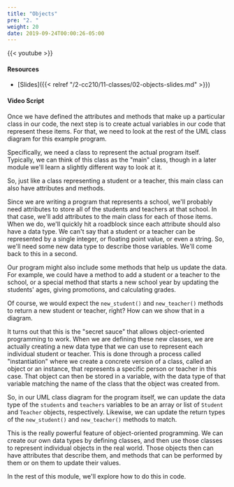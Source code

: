 ```yaml
---
title: "Objects"
pre: "2. "
weight: 20
date: 2019-09-24T00:00:26-05:00
---
```


{{< youtube  >}}

#### Resources

* [Slides]({{< relref "/2-cc210/11-classes/02-objects-slides.md" >}})

#### Video Script

Once we have defined the attributes and methods that make up a particular class in our code, the next step is to create actual variables in our code that represent these items. For that, we need to look at the rest of the UML class diagram for this example program.

Specifically, we need a class to represent the actual program itself. Typically, we can think of this class as the "main" class, though in a later module we'll learn a slightly different way to look at it.

So, just like a class representing a student or a teacher, this main class can also have attributes and methods.

Since we are writing a program that represents a school, we'll probably need attributes to store all of the students and teachers at that school. In that case, we'll add attributes to the main class for each of those items. When we do, we'll quickly hit a roadblock since each attribute should also have a data type. We can't say that a student or a teacher can be represented by a single integer, or floating point value, or even a string. So, we'll need some new data type to describe those variables. We'll come back to this in a second.

Our program might also include some methods that help us update the data. For example, we could have a method to add a student or a teacher to the school, or a special method that starts a new school year by updating the students' ages, giving promotions, and calculating grades.

Of course, we would expect the `new_student()` and `new_teacher()` methods to return a new student or teacher, right? How can we show that in a diagram.

It turns out that this is the "secret sauce" that allows object-oriented programming to work. When we are defining these new classes, we are actually creating a new data type that we can use to represent each individual student or teacher. This is done through a process called "instantiation" where we create a concrete version of a class, called an object or an instance, that represents a specific person or teacher in this case. That object can then be stored in a variable, with the data type of that variable matching the name of the class that the object was created from.

So, in our UML class diagram for the program itself, we can update the data type of the `students` and `teachers` variables to be an array or list of `Student` and `Teacher` objects, respectively. Likewise, we can update the return types of the `new_student()` and `new_teacher()` methods to match.

This is the really powerful feature of object-oriented programming. We can create our own data types by defining classes, and then use those classes to represent individual objects in the real world. Those objects then can have attributes that describe them, and methods that can be performed by them or on them to update their values.

In the rest of this module, we'll explore how to do this in code.
